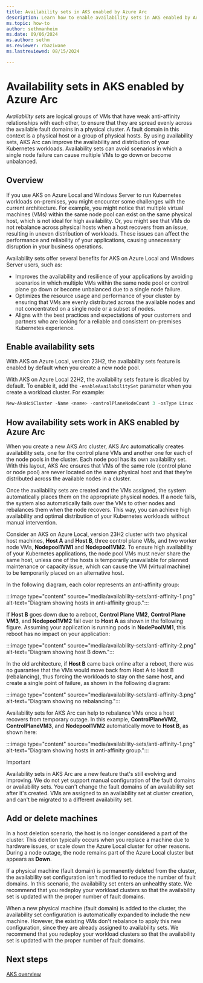 ```yaml
---
title: Availability sets in AKS enabled by Azure Arc
description: Learn how to enable availability sets in AKS enabled by Arc to improve the availability and distribution of your Kubernetes workloads.
ms.topic: how-to
author: sethmanheim
ms.date: 09/06/2024
ms.author: sethm 
ms.reviewer: rbaziwane
ms.lastreviewed: 08/15/2024

---
```


# Availability sets in AKS enabled by Azure Arc

*Availability sets* are logical groups of VMs that have weak anti-affinity relationships with each other, to ensure that they are spread evenly across the available fault domains in a physical cluster. A fault domain in this context is a physical host or a group of physical hosts. By using availability sets, AKS Arc can improve the availability and distribution of your Kubernetes workloads. Availability sets can avoid scenarios in which a single node failure can cause multiple VMs to go down or become unbalanced.

## Overview

If you use AKS on Azure Local and Windows Server to run Kubernetes workloads on-premises, you might encounter some challenges with the current architecture. For example, you might notice that multiple virtual machines (VMs) within the same node pool can exist on the same physical host, which is not ideal for high availability. Or, you might see that VMs do not rebalance across physical hosts when a host recovers from an issue, resulting in uneven distribution of workloads. These issues can affect the performance and reliability of your applications, causing unnecessary disruption in your business operations.

Availability sets offer several benefits for AKS on Azure Local and Windows Server users, such as:

- Improves the availability and resilience of your applications by avoiding scenarios in which multiple VMs within the same node pool or control plane go down or become unbalanced due to a single node failure.
- Optimizes the resource usage and performance of your cluster by ensuring that VMs are evenly distributed across the available nodes and not concentrated on a single node or a subset of nodes.
- Aligns with the best practices and expectations of your customers and partners who are looking for a reliable and consistent on-premises Kubernetes experience.

## Enable availability sets

With AKS on Azure Local, version 23H2, the availability sets feature is enabled by default when you create a new node pool.

With AKS on Azure Local 22H2, the availability sets feature is disabled by default. To enable it, add the `-enableAvailabilitySet` parameter when you create a workload cluster. For example:

```powershell
New-AksHciCluster -Name <name> -controlPlaneNodeCount 3 -osType Linux -kubernetesVersion $kubernetesVersion -enableAvailabilitySet
```

## How availability sets work in AKS enabled by Azure Arc

When you create a new AKS Arc cluster, AKS Arc automatically creates availability sets, one for the control plane VMs and another one for each of the node pools in the cluster. Each node pool has its own availability set. With this layout, AKS Arc ensures that VMs of the same role (control plane or node pool) are never located on the same physical host and that they're distributed across the available nodes in a cluster.

Once the availability sets are created and the VMs assigned, the system automatically places them on the appropriate physical nodes. If a node fails, the system also automatically fails over the VMs to other nodes and rebalances them when the node recovers. This way, you can achieve high availability and optimal distribution of your Kubernetes workloads without manual intervention.

Consider an AKS on Azure Local, version 23H2 cluster with two physical host machines, **Host A** and **Host B**, three control plane VMs, and two worker node VMs, **Nodepool1VM1** and **Nodepool1VM2**. To ensure high availability of your Kubernetes applications, the node pool VMs must never share the same host, unless one of the hosts is temporarily unavailable for planned maintenance or capacity issue, which can cause the VM (virtual machine) to be temporarily placed on an alternative host.

In the following diagram, each color represents an anti-affinity group:  

:::image type="content" source="media/availability-sets/anti-affinity-1.png" alt-text="Diagram showing hosts in anti-affinity group.":::

If **Host B** goes down due to a reboot, **Control Plane VM2**, **Control Plane VM3**, and **Nodepool1VM2** fail over to **Host A** as shown in the following figure. Assuming your application is running pods in **NodePoolVM1**, this reboot has no impact on your application:

:::image type="content" source="media/availability-sets/anti-affinity-2.png" alt-text="Diagram showing host B down.":::

In the old architecture, if **Host B** came back online after a reboot, there was no guarantee that the VMs would move back from Host A to Host B (rebalancing), thus forcing the workloads to stay on the same host, and create a single point of failure, as shown in the following diagram:

:::image type="content" source="media/availability-sets/anti-affinity-3.png" alt-text="Diagram showing no rebalancing.":::

Availability sets for AKS Arc can help to rebalance VMs once a host recovers from temporary outage. In this example, **ControlPlaneVM2**, **ControlPlaneVM3**, and **Nodepool1VM2** automatically move to **Host B**, as shown here:

:::image type="content" source="media/availability-sets/anti-affinity-1.png" alt-text="Diagram showing hosts in anti-affinity group.":::

> [!IMPORTANT]
> Availability sets in AKS Arc are a new feature that's still evolving and improving. We do not yet support manual configuration of the fault domains or availability sets. You can't change the fault domains of an availability set after it's created. VMs are assigned to an availability set at cluster creation, and can't be migrated to a different availability set.

## Add or delete machines

In a host deletion scenario, the host is no longer considered a part of the cluster. This deletion typically occurs when you replace a machine due to hardware issues, or scale down the Azure Local cluster for other reasons. During a node outage, the node remains part of the Azure Local cluster but appears as **Down**.

If a physical machine (fault domain) is permanently deleted from the cluster, the availability set configuration isn't modified to reduce the number of fault domains. In this scenario, the availability set enters an unhealthy state. We recommend that you redeploy your workload clusters so that the availability set is updated with the proper number of fault domains.

When a new physical machine (fault domain) is added to the cluster, the availability set configuration is automatically expanded to include the new machine. However, the existing VMs don't rebalance to apply this new configuration, since they are already assigned to availability sets. We recommend that you redeploy your workload clusters so that the availability set is updated with the proper number of fault domains.

## Next steps

[AKS overview](aks-overview.md)
